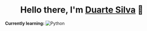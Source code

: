 <h1 align="center">Hello there, I'm <u>Duarte Silva</u> 👋</h1>

<b>Currently learning:</b>
![Python](https://img.shields.io/badge/Python-3776AB?style=for-the-badge&logo=python&logoColor=white)
